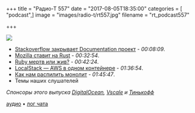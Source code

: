 +++
title = "Радио-Т 557"
date = "2017-08-05T18:35:00"
categories = [ "podcast",]
image = "images/radio-t/rt557.jpg"
filename = "rt_podcast557"

+++

![](https://radio-t.com/images/radio-t/rt557.jpg)

- [Stackoverflow закрывает Documentation проект](https://meta.stackoverflow.com/questions/354217/sunsetting-documentation/) - *00:08:09*.
- [Mozilla ставит на Rust](https://www.cnet.com/news/mozilla-designs-rust-language-for-safe-secure-internet/) - *00:32:54*.
- [Ruby мертв или жив?](https://infinum.co/the-capsized-eight/analyzing-rubygems-stats-v2016) - *00:42:24*.
- [LocalStack — AWS в одном контейнере](https://github.com/atlassian/localstack/blob/master/README.md) - *01:36:54*.
- [Как нам распилить монолит](http://programmingisterrible.com/post/162346490883/how-do-you-cut-a-monolith-in-half) - *01:45:47*.
- Темы наших слушателей

*Спонсоры этого выпуска [DigitalOcean](https://do.co/radiot), [Vscale](http://bit.ly/radio-t_vscale) и [Тинькофф](https://www.tinkoff.ru/cards/debit-cards/tinkoff-black/?utm_source=radiot_tb&utm_medium=ntv.fix&utm_campaign=tb.radiot)*

[аудио](https://cdn.radio-t.com/rt_podcast557.mp3) • [лог чата](http://chat.radio-t.com/logs/radio-t-557.html)
<audio src="https://cdn.radio-t.com/rt_podcast557.mp3" preload="none"></audio>
